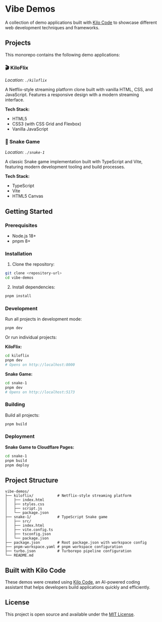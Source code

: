 # Vibe Demos

A collection of demo applications built with [Kilo Code](https://kilocode.com) to showcase different web development techniques and frameworks.

## Projects

This monorepo contains the following demo applications:

### 🎬 KiloFlix

_Location: `./kiloflix`_

A Netflix-style streaming platform clone built with vanilla HTML, CSS, and JavaScript. Features a responsive design with a modern streaming interface.

**Tech Stack:**

- HTML5
- CSS3 (with CSS Grid and Flexbox)
- Vanilla JavaScript

### 🐍 Snake Game

_Location: `./snake-1`_

A classic Snake game implementation built with TypeScript and Vite, featuring modern development tooling and build processes.

**Tech Stack:**

- TypeScript
- Vite
- HTML5 Canvas

## Getting Started

### Prerequisites

- Node.js 18+
- pnpm 8+

### Installation

1. Clone the repository:

```bash
git clone <repository-url>
cd vibe-demos
```

2. Install dependencies:

```bash
pnpm install
```

### Development

Run all projects in development mode:

```bash
pnpm dev
```

Or run individual projects:

**KiloFlix:**

```bash
cd kiloflix
pnpm dev
# Opens on http://localhost:8000
```

**Snake Game:**

```bash
cd snake-1
pnpm dev
# Opens on http://localhost:5173
```

### Building

Build all projects:

```bash
pnpm build
```

### Deployment

**Snake Game to Cloudflare Pages:**

```bash
cd snake-1
pnpm build
pnpm deploy
```

## Project Structure

```
vibe-demos/
├── kiloflix/           # Netflix-style streaming platform
│   ├── index.html
│   ├── styles.css
│   ├── script.js
│   └── package.json
├── snake-1/            # TypeScript Snake game
│   ├── src/
│   ├── index.html
│   ├── vite.config.ts
│   ├── tsconfig.json
│   └── package.json
├── package.json        # Root package.json with workspace config
├── pnpm-workspace.yaml # pnpm workspace configuration
├── turbo.json          # Turborepo pipeline configuration
└── README.md
```

## Built with Kilo Code

These demos were created using [Kilo Code](https://kilocode.com), an AI-powered coding assistant that helps developers build applications quickly and efficiently.

## License

This project is open source and available under the [MIT License](LICENSE).
